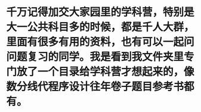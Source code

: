 # 千万记得加交大家园里的学科营，特别是大一公共科目多的时候，都是千人大群，里面有很多有用的资料，也有可以一起问问题复习的同学。我是看到我文件夹里专门放了一个目录给学科营才想起来的，像数分线代程序设计往年卷子题目参考书都有。
